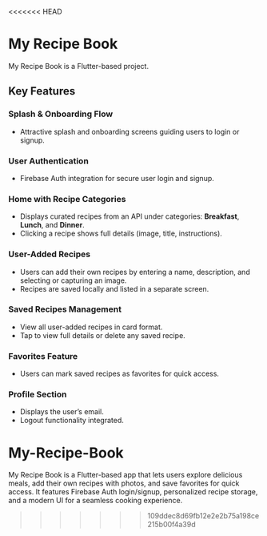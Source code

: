<<<<<<< HEAD
# My Recipe Book

My Recipe Book is a Flutter-based project.

## Key Features

### Splash & Onboarding Flow
- Attractive splash and onboarding screens guiding users to login or signup.

### User Authentication
- Firebase Auth integration for secure user login and signup.

### Home with Recipe Categories
- Displays curated recipes from an API under categories: **Breakfast**, **Lunch**, and **Dinner**.
- Clicking a recipe shows full details (image, title, instructions).

### User-Added Recipes
- Users can add their own recipes by entering a name, description, and selecting or capturing an image.
- Recipes are saved locally and listed in a separate screen.

### Saved Recipes Management
- View all user-added recipes in card format.
- Tap to view full details or delete any saved recipe.

### Favorites Feature
- Users can mark saved recipes as favorites for quick access.

### Profile Section
- Displays the user’s email.
- Logout functionality integrated.

# My-Recipe-Book
My Recipe Book is a Flutter-based app that lets users explore delicious meals, add their own recipes with photos, and save favorites for quick access. It features Firebase Auth login/signup, personalized recipe storage, and a modern UI for a seamless cooking experience.
>>>>>>> 109ddec8d69fb12e2e2b75a198ce215b00f4a39d

